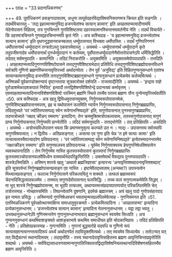 +++
title = "33 प्रदानाधिकरणम्"

+++
49. पूर्वाधिकरणं प्रसङ्गादायातम्, अधुना तत्पूर्वदहरविद्याविषयनिरूपणमत्र क्रियत इति सङ्गतिः । तदर्थविचारस्तु - 'तद्य इहात्मानमनुविद्य व्रजन्त्येतांश्च सत्यान् कामान्' इति अपहतपाप्मत्वादीनामपि भेदेनोपासनं विहितम्, तत्र गुणचिन्तने गुणविशिष्टतया दहरस्यात्मनश्चिन्तनमावर्तनीयं नेति । तदर्थं विचार्यते - किं दहरमात्रचिन्तने गुणवद्दहरचिन्तनमपि कृतं नेति । अत्र कश्चिदाह - 'य इहात्मानमनुविद्य व्रजन्त्येतांश्च सत्यान् कामान्' इति पृथगनुद्ध्यानवचनबलात् धर्म्युपासनात् विभक्ता धर्मोपास्तिः । तदर्थं गुणिपरिगणनं धर्मोपासनार्थं धर्म्युपादानं तन्त्रतोऽस्तु एकवारमेवास्तु । अयमर्थः - धर्म्युपासनार्थं धर्म्युपादाने कृते तदुपजीवनादेव धर्मोपासनार्थं पुनर्धर्म्युपादानं न कर्तव्यम्, पूर्वोपात्तधर्म्युपादानेनैवोत्तरोपासनेऽपि धर्मिसिद्धेरिति । तदेतत् सर्वमनुवदति - कामानिति । तदिदं निराकरोति - अयुक्तमिति । अयुक्तत्वमेवोपपादयति - तत्तदिति । अपहतपाप्मत्वादिगुणगणविशिष्टोपासने तत्तद्गुणवैशिष्ट्यभेदात् प्रतिविधि तत्तद्गुणविशिष्टब्रह्मोपासनविधाने सर्वत्रापि गुणिनो ब्रह्मणश्चिन्तनावृत्तिरर्थ्या अर्थादनपेता । तेन पूर्वं 'अनुविद्य' इति विहितगुण्यनुसन्धाने एतांश्च सत्यान्कामाननुविद्य व्रजन्तीति तत्तद्गुणविशिष्टब्रह्मानुसन्धाने गुण्यनुसन्धानं प्रत्येकमेव कर्तव्यमित्यर्थः । अस्मिन्नर्थे पूर्वकाण्डोक्तन्यायं दृष्टान्ततया सूत्रकारोक्तं दर्शयति - राजत्वाद्यैरिति । अयमर्थः - 'इन्द्राय राज्ञे पुरोडाशमेकादशकपालं निर्वपेत्' इत्यादौ तत्तद्विशेषणविशिष्टेन्द्रे प्रदानाख्यं कर्मावृत्तम् । एवमपहतपाप्मत्वादिनानाविशेषणविशिष्टे परस्मिन् ब्रह्मणि स्थिते तस्यैव परस्य ब्रह्मणः पौनः पुन्येनावृत्तिरर्थवतीति ॥50. अत्र कश्चिदाह - अत्र खलु द्विविधमुपासनमुक्तम्, निर्गुणस्वरूपोपासनमेकं, गुणविशिष्टब्रह्मोपासनमपरम्, इह च यथोपासनं फलमिति न्यायेन निर्गुणस्वरूपोपासनात् निर्गुणब्रह्मप्राप्तिः, तदिदमुच्यते 'परं ज्योतिरुपसम्पद्य स्वेन रूपेणाभनिष्पद्यते' इति, सगुणोपासनात् पुनस्सगुणब्रह्मप्राप्तिः, तदप्यत्रोच्यते 'जक्षत् क्रीडन् रममाणः' इत्यादिना, तेन क्रममुक्तिमत्रोपकल्पयामः, ततस्सगुणोपासनात् सगुणं प्राप्य निर्गुणोपासनात् निर्गुणमपि प्राप्नोतीति । तदिदं सर्वमनुवदति - तत्तद्भोगेति । तत् प्रतिक्षिपति - असदिति । अयमर्थः - अत्रोभयविधोपासनं भवता किं प्रमाणमनुसृत्य कल्प्यते उत न । नाद्यः - उपासनस्य सर्वस्यापि सगुणविषयत्वात् । न द्वितीयः - अतिप्रसङ्गात् । असत्या एव गुणा इति चेन्न 'त इमे सत्याः कामाः' इति तत्सत्यत्वस्यैवात्यादरेण प्रतिपादनात् । 'परं ज्योतिरुपसम्पद्य स्वेन रूपेणाभिनिष्पद्यते' इत्येतस्मादनन्तरमेव 'जक्षत्क्रीडन् रममाणः' इति सगुणफलस्य प्रतिपादनाच्च । पूर्वमेव निर्गुणवाक्यस्य हेयगुणनिषेधविषयत्वेन व्यवस्थापनादिति । तेन निर्गुणमेव नास्ति कुतस्तस्योपासनं कुतस्तरां निर्गुणब्रह्मप्राप्तिः कुतस्तमाञ्चोपासनफलवैविध्येन वाक्यार्थभेदपरिकॢप्तिरिति । उक्तमेवार्थं वैशद्याय पुनरुपपादयति - शास्त्रेऽस्मिन्निति । अस्मिन् शास्त्रे खलु 'अथातो ब्रह्मजिज्ञासा' इत्यारभ्य 'अनावृत्तिश्शब्दादनावृत्तिश्शब्दात्' इति सूत्रपर्यन्तं निर्गुणब्रह्मोपासनप्रसङ्ग एव नास्ति । इष्टमेवैतद्भवताम् (अन्यथा?) उपास्यत्वेन मिथ्यात्वप्रसङ्गात् । फलञ्च निर्गुणोपासने परिकल्पयितुं न शक्यते । तत्फलं ब्रह्मस्वरूपं चेदनादिसिद्धत्वादफलमेव । तस्मात् सगुणादेवोपासनात् फलसिद्धिः । तच्च फलं सगुणात्मकमेवेति सिद्धम् । मा भूत् शास्त्रे निर्गुणब्रह्मोपासनम्, मा भूदपि तत्फलम्, अथाप्यस्मत्संप्रदायपारम्पर्यात् परिकल्पितमिति चेत् तत्रोत्तरमाह - नोच्छास्त्रमिति । तिष्ठन्त्वेतानि दूषणानि, इदमेकं ब्रह्मास्त्रम् । अयं खलु पादो गुणोपसंहारपाद इत नामतः प्रसिद्धः । अस्मिन्पादे गुणनिषेधवचनं भवतामुन्मत्तप्रलपितमेवेत्याह - गुणनियमनत इति ॥51. एतस्मिन्नधिकरणे पूर्वपक्षोत्थानमाक्षिप्य समाधातुमुपक्रमते - प्रत्येकमित्यादिना । 'अपहतापाप्मा' इत्यादिना प्रत्येकानुसन्धानम् । 'व्रजन्त्येतांश्च सत्यान् कामान्' इत्यादिना मेलनानुसन्धानम् । यद्वा तद्वा भवतु । उभयथानुसन्धानेऽपि गुणिनमन्तरेण गुणानुसन्धानाभावात् ब्रह्मानुसन्धानं स्वयमेव सिध्यति । अत्र गुण्यननुसन्धानं कथमिवाशङ्क्यते आशङ्काभावे कथमिव समाधीयत इति चोदकाभिप्रायः । तदिदं प्रतिक्षिपति - नेति । प्रतिक्षेपप्रकारमाह - गुणानामिति । गुणानां बुद्ध्यारोहे यदवधि च गुणिनो रूपं सत्यत्वज्ञानत्वानन्तत्वादिरूपं अर्थ्यं अर्थादनपेतं तदवियुक्तमित्यर्थः । तत् स्वयमेव सिध्यत्येव । ततोऽन्यत् यत् तत् विद्यैकान्तं स्थानादिरूपम् । तदावृत्तीति - तस्य स्थानादेरावृत्तिसहितस्य ब्रह्मण आवृत्तिचिन्ताप्रवृत्तेरिति शब्दार्थः । अयमर्थः - सर्वविद्यासाधारणसामान्यगुणातिरिक्ततत्तद्विद्याविशेषनियतस्थानादिविशेषणसहितस्यैव ब्रह्मण आवृत्तिरिति ॥
